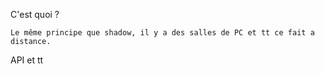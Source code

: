C'est quoi ?

    Le même principe que shadow, il y a des salles de PC et tt ce fait a distance.

API et tt 